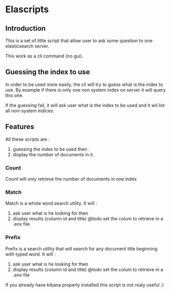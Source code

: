 # Elascripts

## Introduction
This is a set of little script that allow user to ask some question to one elasticsearch server.

This work as a cli command (no gui).

## Guessing the index to use
In order to be used more easily, the cli will try to guess what is the index to use. 
By example if there is only one non system index on server it will query this one.

If the guessing fail, it will ask user what is the index to be used and it wil list all non-system indices.

## Features
All these scripts are :
1. guessing the index to be used then .
1. display the number of documents in it.


### Count
Count will only retrieve the number of documents in one index

### Match 
Match is a whole word search utility.
It will :
1. ask user what is he looking for then 
1. display results (column id and title) @todo set the colum to retrieve in a .env file

### Prefix
Prefix is a search utility that will search for any document title beginning with typed word.
It will :
1. ask user what is he looking for then 
1. display results (column id and title) @todo set the colum to retrieve in a .env file


If you already have kibana properly installed this script is not realy useful :)

